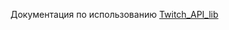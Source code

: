 Документация по использованию [Twitch_API_lib](https://github.com/Troyevv/Twitch_API_lib/wiki/Documentation)
